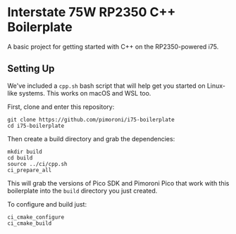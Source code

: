 # Interstate 75W RP2350 C++ Boilerplate

A basic project for getting started with C++ on the RP2350-powered i75.

## Setting Up

We've included a `cpp.sh` bash script that will help get you started on
Linux-like systems. This works on macOS and WSL too.

First, clone and enter this repository:

```
git clone https://github.com/pimoroni/i75-boilerplate
cd i75-boilerplate
```

Then create a build directory and grab the dependencies:

```
mkdir build
cd build
source ../ci/cpp.sh
ci_prepare_all
```

This will grab the versions of Pico SDK and Pimoroni Pico that work with this
boilerplate into the `build` directory you just created.

To configure and build just:

```
ci_cmake_configure
ci_cmake_build
```